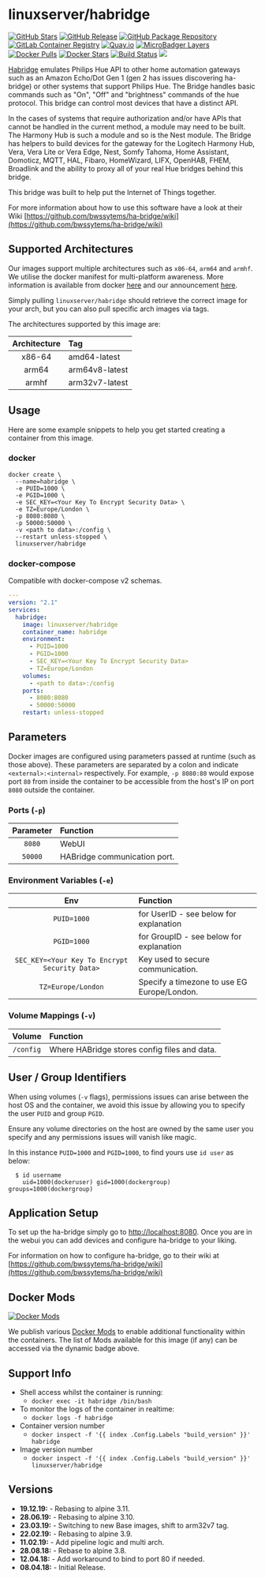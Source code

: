 # linuxserver/habridge

[![GitHub Stars](https://img.shields.io/github/stars/linuxserver/docker-habridge.svg?style=flat-square&color=E68523&logo=github&logoColor=FFFFFF)](https://github.com/linuxserver/docker-habridge) [![GitHub Release](https://img.shields.io/github/release/linuxserver/docker-habridge.svg?style=flat-square&color=E68523&logo=github&logoColor=FFFFFF)](https://github.com/linuxserver/docker-habridge/releases) [![GitHub Package Repository](https://img.shields.io/static/v1.svg?style=flat-square&color=E68523&label=linuxserver.io&message=GitHub%20Package&logo=github&logoColor=FFFFFF)](https://github.com/linuxserver/docker-habridge/packages) [![GitLab Container Registry](https://img.shields.io/static/v1.svg?style=flat-square&color=E68523&label=linuxserver.io&message=GitLab%20Registry&logo=gitlab&logoColor=FFFFFF)](https://gitlab.com/Linuxserver.io/docker-habridge/container_registry) [![Quay.io](https://img.shields.io/static/v1.svg?style=flat-square&color=E68523&label=linuxserver.io&message=Quay.io)](https://quay.io/repository/linuxserver.io/habridge) [![MicroBadger Layers](https://img.shields.io/microbadger/layers/linuxserver/habridge.svg?style=flat-square&color=E68523)](https://microbadger.com/images/linuxserver/habridge) [![Docker Pulls](https://img.shields.io/docker/pulls/linuxserver/habridge.svg?style=flat-square&color=E68523&label=pulls&logo=docker&logoColor=FFFFFF)](https://hub.docker.com/r/linuxserver/habridge) [![Docker Stars](https://img.shields.io/docker/stars/linuxserver/habridge.svg?style=flat-square&color=E68523&label=stars&logo=docker&logoColor=FFFFFF)](https://hub.docker.com/r/linuxserver/habridge) [![Build Status](https://ci.linuxserver.io/view/all/job/Docker-Pipeline-Builders/job/docker-habridge/job/master/badge/icon?style=flat-square)](https://ci.linuxserver.io/job/Docker-Pipeline-Builders/job/docker-habridge/job/master/) [![](https://lsio-ci.ams3.digitaloceanspaces.com/linuxserver/habridge/latest/badge.svg)](https://lsio-ci.ams3.digitaloceanspaces.com/linuxserver/habridge/latest/index.html)

[Habridge](http://bwssystems.com/#/habridge) emulates Philips Hue API to other home automation gateways such as an Amazon Echo/Dot Gen 1 \(gen 2 has issues discovering ha-bridge\) or other systems that support Philips Hue. The Bridge handles basic commands such as "On", "Off" and "brightness" commands of the hue protocol. This bridge can control most devices that have a distinct API.

In the cases of systems that require authorization and/or have APIs that cannot be handled in the current method, a module may need to be built. The Harmony Hub is such a module and so is the Nest module. The Bridge has helpers to build devices for the gateway for the Logitech Harmony Hub, Vera, Vera Lite or Vera Edge, Nest, Somfy Tahoma, Home Assistant, Domoticz, MQTT, HAL, Fibaro, HomeWizard, LIFX, OpenHAB, FHEM, Broadlink and the ability to proxy all of your real Hue bridges behind this bridge.

This bridge was built to help put the Internet of Things together.

For more information about how to use this software have a look at their Wiki [https://github.com/bwssytems/ha-bridge/wiki](https://github.com/bwssytems/ha-bridge/wiki)

## Supported Architectures

Our images support multiple architectures such as `x86-64`, `arm64` and `armhf`. We utilise the docker manifest for multi-platform awareness. More information is available from docker [here](https://github.com/docker/distribution/blob/master/docs/spec/manifest-v2-2.md#manifest-list) and our announcement [here](https://blog.linuxserver.io/2019/02/21/the-lsio-pipeline-project/).

Simply pulling `linuxserver/habridge` should retrieve the correct image for your arch, but you can also pull specific arch images via tags.

The architectures supported by this image are:

| Architecture | Tag |
| :---: | :--- |
| x86-64 | amd64-latest |
| arm64 | arm64v8-latest |
| armhf | arm32v7-latest |

## Usage

Here are some example snippets to help you get started creating a container from this image.

### docker

```text
docker create \
  --name=habridge \
  -e PUID=1000 \
  -e PGID=1000 \
  -e SEC_KEY=<Your Key To Encrypt Security Data> \
  -e TZ=Europe/London \
  -p 8080:8080 \
  -p 50000:50000 \
  -v <path to data>:/config \
  --restart unless-stopped \
  linuxserver/habridge
```

### docker-compose

Compatible with docker-compose v2 schemas.

```yaml
---
version: "2.1"
services:
  habridge:
    image: linuxserver/habridge
    container_name: habridge
    environment:
      - PUID=1000
      - PGID=1000
      - SEC_KEY=<Your Key To Encrypt Security Data>
      - TZ=Europe/London
    volumes:
      - <path to data>:/config
    ports:
      - 8080:8080
      - 50000:50000
    restart: unless-stopped
```

## Parameters

Docker images are configured using parameters passed at runtime \(such as those above\). These parameters are separated by a colon and indicate `<external>:<internal>` respectively. For example, `-p 8080:80` would expose port `80` from inside the container to be accessible from the host's IP on port `8080` outside the container.

### Ports \(`-p`\)

| Parameter | Function |
| :---: | :--- |
| `8080` | WebUI |
| `50000` | HABridge communication port. |

### Environment Variables \(`-e`\)

| Env | Function |
| :---: | :--- |
| `PUID=1000` | for UserID - see below for explanation |
| `PGID=1000` | for GroupID - see below for explanation |
| `SEC_KEY=<Your Key To Encrypt Security Data>` | Key used to secure communication. |
| `TZ=Europe/London` | Specify a timezone to use EG Europe/London. |

### Volume Mappings \(`-v`\)

| Volume | Function |
| :---: | :--- |
| `/config` | Where HABridge stores config files and data. |

## User / Group Identifiers

When using volumes \(`-v` flags\), permissions issues can arise between the host OS and the container, we avoid this issue by allowing you to specify the user `PUID` and group `PGID`.

Ensure any volume directories on the host are owned by the same user you specify and any permissions issues will vanish like magic.

In this instance `PUID=1000` and `PGID=1000`, to find yours use `id user` as below:

```text
  $ id username
    uid=1000(dockeruser) gid=1000(dockergroup) groups=1000(dockergroup)
```

## Application Setup

To set up the ha-bridge simply go to [http://localhost:8080](http://localhost:8080). Once you are in the webui you can add devices and configure ha-bridge to your liking.

For information on how to configure ha-bridge, go to their wiki at [https://github.com/bwssytems/ha-bridge/wiki](https://github.com/bwssytems/ha-bridge/wiki)

## Docker Mods

[![Docker Mods](https://img.shields.io/badge/dynamic/yaml?style=for-the-badge&color=E68523&label=mods&query=%24.mods%5B%27habridge%27%5D.mod_count&url=https%3A%2F%2Fraw.githubusercontent.com%2Flinuxserver%2Fdocker-mods%2Fmaster%2Fmod-list.yml)](https://mods.linuxserver.io/?mod=habridge)

We publish various [Docker Mods](https://github.com/linuxserver/docker-mods) to enable additional functionality within the containers. The list of Mods available for this image \(if any\) can be accessed via the dynamic badge above.

## Support Info

* Shell access whilst the container is running:
  * `docker exec -it habridge /bin/bash`
* To monitor the logs of the container in realtime:
  * `docker logs -f habridge`
* Container version number
  * `docker inspect -f '{{ index .Config.Labels "build_version" }}' habridge`
* Image version number
  * `docker inspect -f '{{ index .Config.Labels "build_version" }}' linuxserver/habridge`

## Versions

* **19.12.19:** - Rebasing to alpine 3.11.
* **28.06.19:** - Rebasing to alpine 3.10.
* **23.03.19:** - Switching to new Base images, shift to arm32v7 tag.
* **22.02.19:** - Rebasing to alpine 3.9.
* **11.02.19:** - Add pipeline logic and multi arch.
* **28.08.18:** - Rebase to alpine 3.8.
* **12.04.18:** - Add workaround to bind to port 80 if needed.
* **08.04.18:** - Initial Release.

